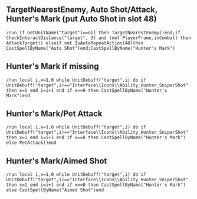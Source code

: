 ## TargetNearestEnemy, Auto Shot/Attack, Hunter's Mark (put Auto Shot in slot 48)
```
/run if GetUnitName("target")==nil then TargetNearestEnemy()end;if CheckInteractDistance("target", 3) and (not PlayerFrame.inCombat) then AttackTarget() elseif not IsAutoRepeatAction(48)then CastSpellByName("Auto Shot")end;CastSpellByName("Hunter's Mark")
```


## Hunter's Mark if missing
```
/run local i,x=1,0 while UnitDebuff("target",i) do if UnitDebuff("target",i)=="Interface\\Icons\\Ability_Hunter_SniperShot" then x=1 end i=i+1 end if x==0 then CastSpellByName("Hunter's Mark")end
```
 

## Hunter's Mark/Pet Attack
```
/run local i,x=1,0 while UnitDebuff("target",i) do if UnitDebuff("target",i)=="Interface\\Icons\\Ability_Hunter_SniperShot" then x=1 end i=i+1 end if x==0 then CastSpellByName("Hunter's Mark") else PetAttack()end
```
 

## Hunter's Mark/Aimed Shot
```
/run local i,x=1,0 while UnitDebuff("target",i) do if UnitDebuff("target",i)=="Interface\\Icons\\Ability_Hunter_SniperShot" then x=1 end i=i+1 end if x==0 then CastSpellByName("Hunter's Mark") else CastSpellByName("Aimed Shot")end
```